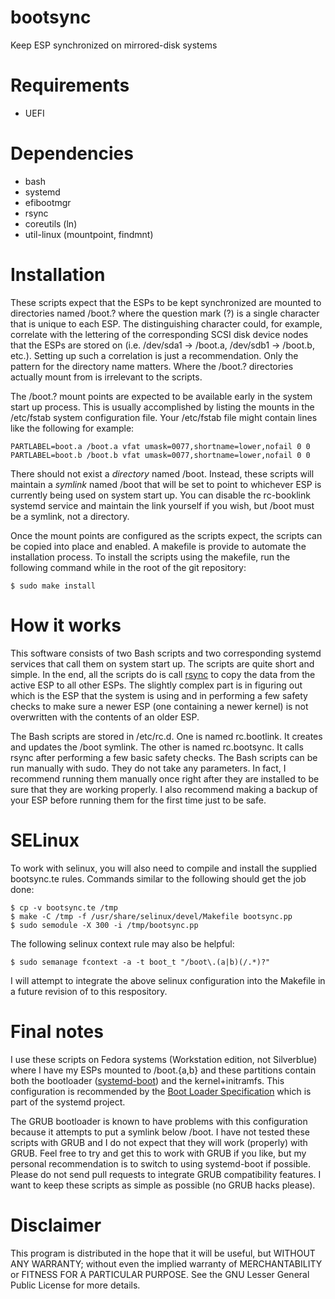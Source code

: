 # bootsync

Keep ESP synchronized on mirrored-disk systems

# Requirements

- UEFI

# Dependencies

- bash
- systemd
- efibootmgr
- rsync
- coreutils (ln)
- util-linux (mountpoint, findmnt)

# Installation

These scripts expect that the ESPs to be kept synchronized are mounted to directories named /boot.? where the question mark (?) is a single character that is unique to each ESP. The distinguishing character could, for example, correlate with the lettering of the corresponding SCSI disk device nodes that the ESPs are stored on (i.e. /dev/sda1 -> /boot.a, /dev/sdb1 -> /boot.b, etc.). Setting up such a correlation is just a recommendation. Only the pattern for the directory name matters. Where the /boot.? directories actually mount from is irrelevant to the scripts.

The /boot.? mount points are expected to be  available early in the system start up process. This is usually accomplished by listing the mounts in the /etc/fstab system configuration file. Your /etc/fstab file might contain lines like the following for example:

    PARTLABEL=boot.a /boot.a vfat umask=0077,shortname=lower,nofail 0 0
    PARTLABEL=boot.b /boot.b vfat umask=0077,shortname=lower,nofail 0 0

There should not exist a *directory* named /boot. Instead, these scripts will maintain a *symlink* named /boot that will be set to point to whichever ESP is currently being used on system start up. You can disable the rc-booklink systemd service and maintain the link yourself if you wish, but /boot must be a symlink, not a directory.

Once the mount points are configured as the scripts expect, the scripts can be copied into place and enabled. A makefile is provide to automate the installation process. To install the scripts using the makefile, run the following command while in the root of the git repository:

    $ sudo make install

# How it works

This software consists of two Bash scripts and two corresponding systemd services that call them on system start up. The scripts are quite short and simple. In the end, all the scripts do is call [rsync](https://en.wikipedia.org/wiki/Rsync) to copy the data from the active ESP to all other ESPs. The slightly complex part is in figuring out which is the ESP that the system is using and in performing a few safety checks to make sure a newer ESP (one containing a newer kernel) is not overwritten with the contents of an older ESP.

The Bash scripts are stored in /etc/rc.d. One is named rc.bootlink. It creates and updates the /boot symlink. The other is named rc.bootsync. It calls rsync after performing a few basic safety checks. The Bash scripts can be run manually with sudo. They do not take any parameters. In fact, I recommend running them manually once right after they are installed to be sure that they are working properly. I also recommend making a backup of your ESP before running them for the first time just to be safe.

# SELinux

To work with selinux, you will also need to compile and install the supplied bootsync.te rules. Commands similar to the following should get the job done:

```
$ cp -v bootsync.te /tmp
$ make -C /tmp -f /usr/share/selinux/devel/Makefile bootsync.pp
$ sudo semodule -X 300 -i /tmp/bootsync.pp
```

The following selinux context rule may also be helpful:

```
$ sudo semanage fcontext -a -t boot_t "/boot\.(a|b)(/.*)?"
```

I will attempt to integrate the above selinux configuration into the Makefile in a future revision of to this respository.

# Final notes

I use these scripts on Fedora systems (Workstation edition, not Silverblue) where I have my ESPs mounted to /boot.{a,b} and these partitions contain both the bootloader ([systemd-boot](https://www.freedesktop.org/wiki/Software/systemd/systemd-boot/)) and the kernel+initramfs. This configuration is recommended by the [Boot Loader Specification](https://systemd.io/BOOT_LOADER_SPECIFICATION/) which is part of the systemd project.

The GRUB bootloader is known to have problems with this configuration because it attempts to put a symlink below /boot. I have not tested these scripts with GRUB and I do not expect that they will work (properly) with GRUB. Feel free to try and get this to work with GRUB if you like, but my personal recommendation is to switch to using systemd-boot if possible. Please do not send pull requests to integrate GRUB compatibility features. I want to keep these scripts as simple as possible (no GRUB hacks please).

# Disclaimer

This program is distributed in the hope that it will be useful, but WITHOUT ANY WARRANTY; without even the implied warranty of MERCHANTABILITY or FITNESS FOR A PARTICULAR PURPOSE. See the GNU Lesser General Public License for more details.
